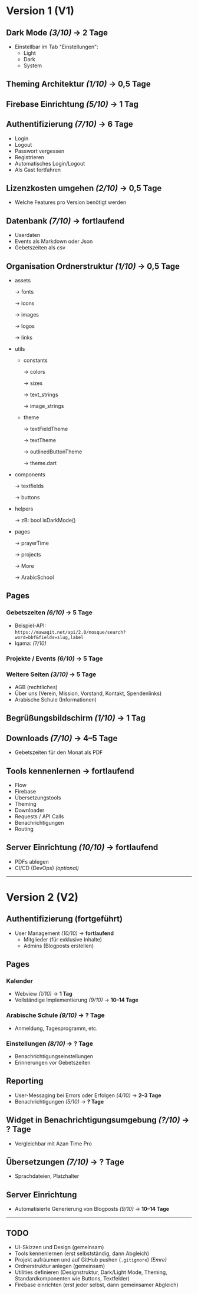 # Version 1 (V1)

## Dark Mode *(3/10)* → **2 Tage**
- Einstellbar im Tab "Einstellungen":
  - Light
  - Dark
  - System

## Theming Architektur *(1/10)* → **0,5 Tage**

## Firebase Einrichtung *(5/10)* → **1 Tag**

## Authentifizierung *(7/10)* → **6 Tage**
- Login  
- Logout  
- Passwort vergessen  
- Registrieren  
- Automatisches Login/Logout  
- Als Gast fortfahren  

## Lizenzkosten umgehen *(2/10)* → **0,5 Tage**
- Welche Features pro Version benötigt werden

## Datenbank *(7/10)* → **fortlaufend**
- Userdaten
- Events als Markdown oder Json
- Gebetszeiten als csv

## Organisation Ordnerstruktur *(1/10)* → **0,5 Tage**

- assets 

  -> fonts

  -> icons 

  -> images 

  -> logos 
  
  -> links 

- utils  

  - constants

    -> colors

    -> sizes

    -> text_strings

    -> image_strings


  - theme

    -> textFieldTheme

    -> textTheme

    -> outlinedButtonTheme

    -> theme.dart

- components

  -> textfields

  -> buttons

- helpers

  -> zB: bool isDarkMode()

- pages

  -> prayerTime

  -> projects

  -> More

  -> ArabicSchool


## Pages

### Gebetszeiten *(6/10)* → **5 Tage**
- Beispiel-API:  
  `https://mawaqit.net/api/2.0/mosque/search?word=bbf&fields=slug,label`
- Iqama: *(?/10)*

### Projekte / Events *(6/10)* → **5 Tage**

### Weitere Seiten *(3/10)* → **5 Tage**
- AGB (rechtliches)  
- Über uns (Verein, Mission, Vorstand, Kontakt, Spendenlinks)  
- Arabische Schule (Informationen)

## Begrüßungsbildschirm *(1/10)* → **1 Tag**

## Downloads *(7/10)* → **4–5 Tage**
- Gebetszeiten für den Monat als PDF

## Tools kennenlernen → **fortlaufend**
- Flow  
- Firebase  
- Übersetzungstools  
- Theming  
- Downloader  
- Requests / API Calls  
- Benachrichtigungen  
- Routing  

## Server Einrichtung *(10/10)* → **fortlaufend**
- PDFs ablegen  
- CI/CD (DevOps) *(optional)*

---

# Version 2 (V2)

## Authentifizierung (fortgeführt)
- User Management *(10/10)* → **fortlaufend**
  - Mitglieder (für exklusive Inhalte)  
  - Admins (Blogposts erstellen)

## Pages

### Kalender
- Webview *(1/10)* → **1 Tag**  
- Vollständige Implementierung *(9/10)* → **10–14 Tage**

### Arabische Schule *(9/10)* → **? Tage**
- Anmeldung, Tagesprogramm, etc.

### Einstellungen *(8/10)* → **? Tage**
- Benachrichtigungseinstellungen  
- Erinnerungen vor Gebetszeiten

## Reporting

- User-Messaging bei Errors oder Erfolgen *(4/10)* → **2–3 Tage**  
- Benachrichtigungen *(5/10)* → **? Tage**

## Widget in Benachrichtigungsumgebung *(?/10)* → **? Tage**
- Vergleichbar mit Azan Time Pro

## Übersetzungen *(7/10)* → **? Tage**
- Sprachdateien, Platzhalter

## Server Einrichtung
- Automatisierte Generierung von Blogposts *(9/10)* → **10–14 Tage**

---

## TODO

- UI-Skizzen und Design (gemeinsam)
- Tools kennenlernen (erst selbstständig, dann Abgleich)
- Projekt aufräumen und auf GitHub pushen (`.gitignore`) *(Emre)*
- Ordnerstruktur anlegen (gemeinsam)
- Utilities definieren (Designstruktur, Dark/Light Mode, Theming, Standardkomponenten wie Buttons, Textfelder)
- Firebase einrichten (erst jeder selbst, dann gemeinsamer Abgleich)
